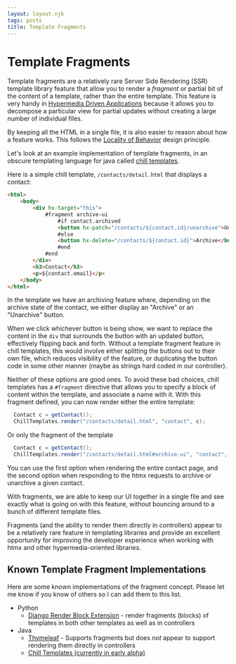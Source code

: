 ```yaml
---
layout: layout.njk
tags: posts
title: Template Fragments
---
```


# Template Fragments

Template fragments are a relatively rare Server Side Rendering (SSR) template library feature that allow you to render a
_fragment_ or partial bit of the content of a template, rather than the entire template.  This feature is very handy in 
[Hypermedia Driven Applications](/essays/hypermedia-driven-applications) because it allows you to decompose a particular
view for partial updates without creating a large number of individual files.  

By keeping all the HTML in a single file, it is also easier to reason about how a feature works.  This follows the
[Locality of Behavior](/essays/locality-of-behaviour/) design principle.

Let's look at an example implementation of template fragments, in an obscure templating language for java called
[chill templates](https://github.com/bigskysoftware/chill/tree/master/chill-script).

Here is a simple chill template, `/contacts/detail.html` that displays a contact:

```html
<html>
    <body>
        <div hx-target="this">
            #fragment archive-ui
                #if contact.archived
                <button hx-patch="/contacts/${contact.id}/unarchive">Unarchive</button>
                #else
                <button hx-delete="/contacts/${contact.id}">Archive</button>
                #end
            #end
        </div>
        <h3>Contact</h3>
        <p>${contact.email}</p>
    </body>
</html>
```

In the template we have an archiving feature where, depending on the archive state of the contact, we either display an "Archive"
or an "Unarchive" button.

When we click whichever button is being show, we want to replace the content in the `div` that surrounds the button
with an updated button, effectively flipping back and forth.  Without a template fragment feature in chill templates,
this would involve either splitting the buttons out to their own file, which reduces visibility of the feature, or
duplicating the button code in some other manner (maybe as strings hard coded in our controller).

Neither of these options are good ones.  To avoid these bad choices, chill templates has a `#fragment` directive that
allows you to specify a block of content within the template, and associate a name with it.  With this fragment defined,
you can now render either the entire template:

```java
  Contact c = getContact();
  ChillTemplates.render("/contacts/detail.html", "contact", c);
```

Or only the fragment of the template

```java
  Contact c = getContact();
  ChillTemplates.render("/contacts/detail.html#archive-ui", "contact", c);
```

You can use the first option when rendering the entire contact page, and the second option when responding to the 
htmx requests to archive or unarchive a given contact.

With fragments, we are able to keep our UI together in a single file and see exactly what is going on with this feature,
without bouncing around to a bunch of different template files.

Fragments (and the ability to render them directly in controllers) appear to be a relatively rare feature in templating 
libraries and provide an excellent opportunity for improving the developer experience when working with htmx and other
hypermedia-oriented libraries. 

## Known Template Fragment Implementations

Here are some known implementations of the fragment concept.  Please let me know if you know of others so I can add
them to this list.

* Python
  * [Django Render Block Extension](https://pypi.org/project/django-render-block/) - render fragments (blocks) of templates in both
    other templates as well as in controllers
* Java
  * [Thymeleaf](https://www.thymeleaf.org/doc/tutorials/3.0/usingthymeleaf.html#fragment-specification-syntax) - 
    Supports fragments but does _not_ appear to support rendering them directly in controllers
  * [Chill Templates (currently in early alpha)](https://github.com/bigskysoftware/chill/tree/master/chill-script)